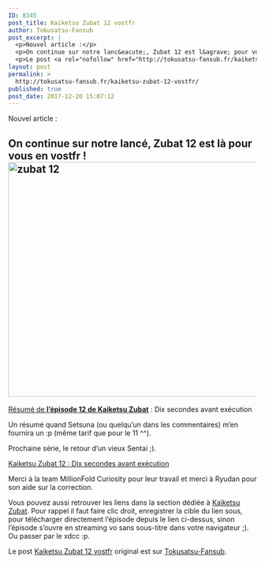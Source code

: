 ```yaml
---
ID: 8345
post_title: Kaiketsu Zubat 12 vostfr
author: Tokusatsu-Fansub
post_excerpt: |
  <p>Nouvel article :</p>
  <p>On continue sur notre lanc&eacute;, Zubat 12 est l&agrave; pour vous en vostfr ! R&eacute;sum&eacute; de l&rsquo;&eacute;pisode 12 de Kaiketsu Zubat : Dix secondes avant ex&eacute;cution Un r&eacute;sum&eacute; quand Setsuna (ou quelqu&rsquo;un dans les commentaires) m&rsquo;en fournira un :p (m&ecirc;me &hellip; <a href="http://tokusatsu-fansub.fr/kaiketsu-zubat-12-vostfr/">Lire la suite <span>&rarr;</span></a></p>
  <p>Le post <a rel="nofollow" href="http://tokusatsu-fansub.fr/kaiketsu-zubat-12-vostfr/">Kaiketsu Zubat 12 vostfr</a> original est sur <a rel="nofollow" href="http://tokusatsu-fansub.fr/">Tokusatsu-Fansub</a>.</p>
layout: post
permalink: >
  http://tokusatsu-fansub.fr/kaiketsu-zubat-12-vostfr/
published: true
post_date: 2017-12-20 15:07:12
---
```

<p>Nouvel article :</p>
<h2>On continue sur notre lancé, Zubat 12 est là pour vous en vostfr !<br />
<a href="http://tokusatsu-fansub.fr/wp-content/uploads/2017/12/zubat-12.jpg"><img class="aligncenter size-full wp-image-2421" src="http://tokusatsu-fansub.fr/wp-content/uploads/2017/12/zubat-12.jpg" alt="zubat 12" width="637" height="476" srcset="http://tokusatsu-fansub.fr/wp-content/uploads/2017/12/zubat-12.jpg 637w, http://tokusatsu-fansub.fr/wp-content/uploads/2017/12/zubat-12-300x224.jpg 300w, http://tokusatsu-fansub.fr/wp-content/uploads/2017/12/zubat-12-401x300.jpg 401w" sizes="(max-width: 637px) 100vw, 637px" /></a><span id="more-2420"></span></h2>
<p><span style="text-decoration: underline;">Résumé de <strong>l’épisode 12 de Kaiketsu Zubat</strong></span> : Dix secondes avant exécution<span class="_5yl5"><br />
</span></p>
<p>Un résumé quand Setsuna (ou quelqu&rsquo;un dans les commentaires) m&rsquo;en fournira un :p (même tarif que pour le 11 ^^).</p>
<p>Prochaine série, le retour d&rsquo;un vieux Sentai ;).</p>
<p><a href="http://ddl.tokusatsu-fansub.fr/Kaiketsu%20Zubat/%5BTokusatsu-Fansub%5D%20Kaiketsu%20Zubat-%2012%20VOSTFR%2BCHAP%20%5B28EE7CFA%5D.mkv">Kaiketsu Zubat 12 : Dix secondes avant exécution </a></p>
<p>Merci à la team MillionFold Curiosity pour leur travail et merci à Ryudan pour son aide sur la correction.</p>
<p>Vous pouvez aussi retrouver les liens dans la section dédiée à <a href="http://ddl.tokusatsu-fansub.fr/Kaiketsu%20Zubat/"  rel="noopener noreferrer">Kaiketsu Zubat</a>. Pour rappel il faut faire clic droit, enregistrer la cible du lien sous, pour télécharger directement l’épisode depuis le lien ci-dessus, sinon l’épisode s’ouvre en streaming vo sans sous-titre dans votre navigateur ;). Ou passer par le xdcc :p.</p>
<!-- Facebook Members Plugin by Crunchify: http://Crunchify.com/facebook-members/ -->
		<div class="fb-recommendations-bar" data-href="http://tokusatsu-fansub.fr/kaiketsu-zubat-12-vostfr/" data-read-time="5" data-side="" data-action="like"></div><p>Le post <a rel="nofollow" href="http://tokusatsu-fansub.fr/kaiketsu-zubat-12-vostfr/">Kaiketsu Zubat 12 vostfr</a> original est sur <a rel="nofollow" href="http://tokusatsu-fansub.fr/">Tokusatsu-Fansub</a>.</p>